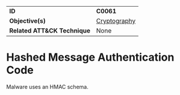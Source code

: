 |||
|---|---|
|**ID**|**C0061**|
|**Objective(s)**|[Cryptography](../cryptography)|
|**Related ATT&CK Technique**|None|


Hashed Message Authentication Code
==============
Malware uses an HMAC schema.